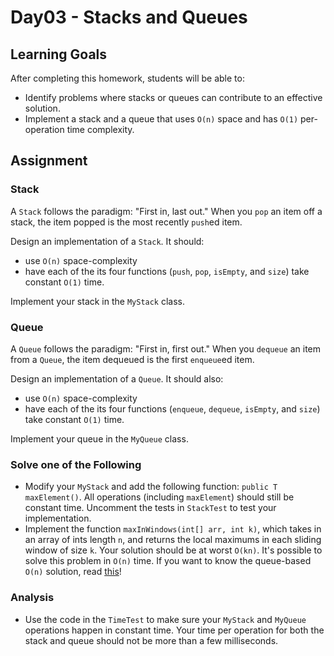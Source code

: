 # Day03 - Stacks and Queues

## Learning Goals

After completing this homework, students will be able to:

* Identify problems where stacks or queues can contribute to an effective solution.
* Implement a stack and a queue that uses `O(n)` space and has `O(1)` per-operation time complexity.

## Assignment

### Stack

A `Stack` follows the paradigm: "First in, last out." When you `pop` an item off a stack, the item popped is the most recently `push`ed item.

Design an implementation of a `Stack`. It should:

- use `O(n)` space-complexity
- have each of the its four functions (`push`, `pop`, `isEmpty`, and `size`) take constant `O(1)` time.

Implement your stack in the `MyStack` class.

### Queue

A `Queue` follows the paradigm: "First in, first out." When you `dequeue` an item from a `Queue`, the item dequeued is the first `enqueue`ed item.

Design an implementation of a `Queue`. It should also:

- use `O(n)` space-complexity
- have each of the its four functions (`enqueue`, `dequeue`, `isEmpty`, and `size`) take constant `O(1)` time.

Implement your queue in the `MyQueue` class.

### Solve one of the Following
* Modify your `MyStack` and add the following function: `public T maxElement()`. All operations (including `maxElement`) should still be constant time. Uncomment the tests in `StackTest` to test your implementation.
* Implement the function `maxInWindows(int[] arr, int k)`, which takes in an array of ints length `n`, and returns the local maximums in each sliding window of size `k`. Your solution should be at worst `O(kn)`. It's possible to solve this problem in `O(n)` time. If you want to know the queue-based `O(n)` solution, read [this](http://codercareer.blogspot.com/2012/02/no-33-maximums-in-sliding-windows.html)!

### Analysis

- Use the code in the `TimeTest` to make sure your `MyStack` and `MyQueue` operations happen in constant time. Your time per operation for both the stack and queue should not be more than a few milliseconds.
